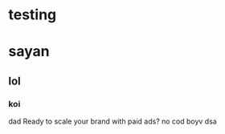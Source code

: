 # testing


<h1>sayan</h1>
<h2>lol</h2>
<h3>koi</h3>dad
Ready to scale your brand with paid ads?  no
cod boyv dsa


